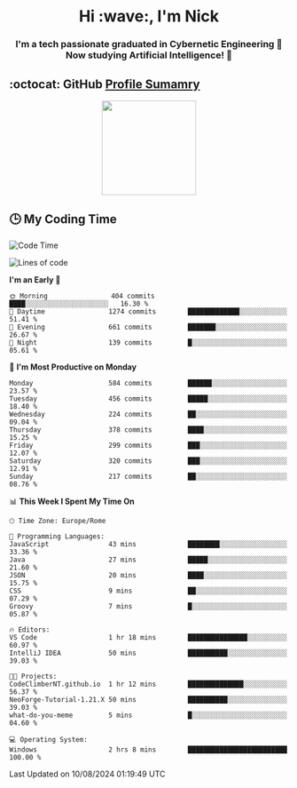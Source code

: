 <h1 align="center">Hi :wave:, I'm Nick</h1>

<h3 align="center">I'm a tech passionate graduated in Cybernetic Engineering 🤖<br>
Now studying Artificial Intelligence! 🧠</h3>


## :octocat: GitHub <a href="https://github.com/vn7n24fzkq/github-profile-summary-cards">Profile Sumamry</a>

<p align="center">
   <img style="height:170px;display:inline-block"  src="http://github-profile-summary-cards.vercel.app/api/cards/profile-details?username=CodeClimberNT&theme=github_dark" />
<!--    <img style="height:170px;display:inline-block"  src="http://github-profile-summary-cards.vercel.app/api/cards/repos-per-language?username=CodeClimberNT&theme=github_dark&exclude=" /> -->
</p>

 ## :clock3: My Coding Time 
 
<!--START_SECTION:waka-->
![Code Time](http://img.shields.io/badge/Code%20Time-364%20hrs%2015%20mins-blue)

![Lines of code](https://img.shields.io/badge/From%20Hello%20World%20I%27ve%20Written-2.8%20million%20lines%20of%20code-blue)

**I'm an Early 🐤** 

```text
🌞 Morning                404 commits         ████░░░░░░░░░░░░░░░░░░░░░   16.30 % 
🌆 Daytime                1274 commits        █████████████░░░░░░░░░░░░   51.41 % 
🌃 Evening                661 commits         ███████░░░░░░░░░░░░░░░░░░   26.67 % 
🌙 Night                  139 commits         █░░░░░░░░░░░░░░░░░░░░░░░░   05.61 % 
```
📅 **I'm Most Productive on Monday** 

```text
Monday                   584 commits         ██████░░░░░░░░░░░░░░░░░░░   23.57 % 
Tuesday                  456 commits         █████░░░░░░░░░░░░░░░░░░░░   18.40 % 
Wednesday                224 commits         ██░░░░░░░░░░░░░░░░░░░░░░░   09.04 % 
Thursday                 378 commits         ████░░░░░░░░░░░░░░░░░░░░░   15.25 % 
Friday                   299 commits         ███░░░░░░░░░░░░░░░░░░░░░░   12.07 % 
Saturday                 320 commits         ███░░░░░░░░░░░░░░░░░░░░░░   12.91 % 
Sunday                   217 commits         ██░░░░░░░░░░░░░░░░░░░░░░░   08.76 % 
```


📊 **This Week I Spent My Time On** 

```text
🕑︎ Time Zone: Europe/Rome

💬 Programming Languages: 
JavaScript               43 mins             ████████░░░░░░░░░░░░░░░░░   33.36 % 
Java                     27 mins             █████░░░░░░░░░░░░░░░░░░░░   21.60 % 
JSON                     20 mins             ████░░░░░░░░░░░░░░░░░░░░░   15.75 % 
CSS                      9 mins              ██░░░░░░░░░░░░░░░░░░░░░░░   07.29 % 
Groovy                   7 mins              █░░░░░░░░░░░░░░░░░░░░░░░░   05.87 % 

🔥 Editors: 
VS Code                  1 hr 18 mins        ███████████████░░░░░░░░░░   60.97 % 
IntelliJ IDEA            50 mins             ██████████░░░░░░░░░░░░░░░   39.03 % 

🐱‍💻 Projects: 
CodeClimberNT.github.io  1 hr 12 mins        ██████████████░░░░░░░░░░░   56.37 % 
NeoForge-Tutorial-1.21.X 50 mins             ██████████░░░░░░░░░░░░░░░   39.03 % 
what-do-you-meme         5 mins              █░░░░░░░░░░░░░░░░░░░░░░░░   04.60 % 

💻 Operating System: 
Windows                  2 hrs 8 mins        █████████████████████████   100.00 % 
```


 Last Updated on 10/08/2024 01:19:49 UTC
<!--END_SECTION:waka-->

